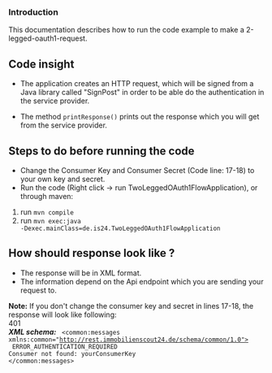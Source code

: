 ### Introduction
This documentation describes how to run the code example to make a 2-legged-oauth1-request.

## Code insight
- The application creates an HTTP request,
 which will be signed from a Java library called "SignPost" in order to be able do the authentication in the service provider.

- The method <code>printResponse()</code> prints out the response which you will get from the service provider.

## Steps to do before running the code
* Change the Consumer Key and Consumer Secret (Code line: 17-18) to your  own key and secret.
* Run the code (Right click -> run TwoLeggedOAuth1FlowApplication), or through maven:
1) run <code>mvn compile</code>
2) run  <code>mvn exec:java -Dexec.mainClass=de.is24.TwoLeggedOAuth1FlowApplication</code>

## How should response look like ?
- The response will be in XML format.
- The information depend on the Api endpoint which you are sending your request to. 

**Note:** If you don't change the consumer key and secret in lines 17-18, the response will look like following:</br>
401 </br>
_**XML schema:**_
<code>
<common:messages xmlns:common="http://rest.immobilienscout24.de/schema/common/1.0">
    <message>
        <messageCode>ERROR_AUTHENTICATION_REQUIRED</messageCode>
        <message>Consumer not found: yourConsumerKey</message>
    </message>
</common:messages>
</code>